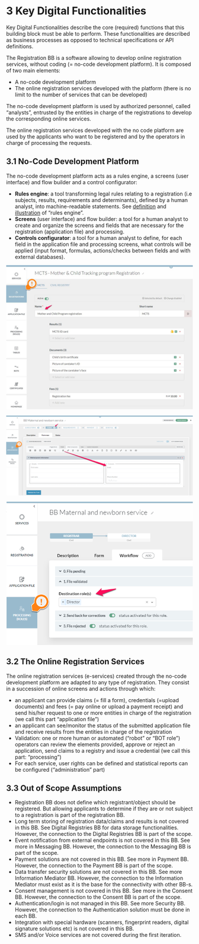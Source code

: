 # 3 Key Digital Functionalities

Key Digital Functionalities describe the core (required) functions that this building block must be able to perform. These functionalities are described as business processes as opposed to technical specifications or API definitions.

The Registration BB is a software allowing to develop online registration services, without coding (= no-code development platform). It is composed of two main elements:

* A no-code development platform
* The online registration services developed with the platform (there is no limit to the number of services that can be developed)

The no-code development platform is used by authorized personnel, called “analysts”, entrusted by the entities in charge of the registrations to develop the corresponding online services. &#x20;

The online registration services developed with the no code platform are used by the applicants who want to be registered and by the operators in charge of processing the requests.

## 3.1  No-Code Development Platform  <a href="#docs-internal-guid-f7c824af-7fff-a3d3-5a87-3efe0d1dcff9" id="docs-internal-guid-f7c824af-7fff-a3d3-5a87-3efe0d1dcff9"></a>

The no-code development platform acts as a rules engine, a screens (user interface) and flow builder and a control configurator:

* **Rules engine**: a tool transforming legal rules relating to a registration (i.e subjects, results, requirements and determinants), defined by a human analyst, into machine-readable statements.  See [definition](https://en.wikipedia.org/wiki/Business\_rules\_engine) and [illustration](https://www.digital.nsw.gov.au/digital-transformation/policy-lab/rules-code) of “rules engine”.
* **Screens** (user interface) and flow builder: a tool for a human analyst to create and organize the screens and fields that are necessary for the registration (application file) and processing.&#x20;
* **Controls configurator**: a tool for a human analyst to define, for each field in the application file and processing screens, what controls will be applied (input format, formulas, actions/checks between fields and with external databases).

![Illustration 1- Example of configuration of the rules engine (UNCTAD’s eRegistrations).](.gitbook/assets/image6.jpg)

![Illustration 2 - Example of the user interface builder (UNCTAD’s eRegistrations).](<.gitbook/assets/image3 (2).png>)

![Illustration 3 - Example of flow builder (UNCTAD’s eRegistrations).](<.gitbook/assets/image7 (1) (1).png>)

## 3.2 The Online Registration Services <a href="#docs-internal-guid-d85f59a4-7fff-1564-6ae2-86d67f36a258" id="docs-internal-guid-d85f59a4-7fff-1564-6ae2-86d67f36a258"></a>

The online registration services (e-services) created through the no-code development platform are adapted to any type of registration. They consist in a succession of online screens and actions through which:

* an applicant can provide claims (= fill a form), credentials (=upload documents) and fees (= pay online or upload a payment receipt) and send his/her request to one or more entities in charge of the registration (we call this part “application file”)
* an applicant can see/monitor the status of the submitted application file and receive results from the  entities in charge of the registration &#x20;
* Validation: one or more human or automated (“robot” or “BOT role”) operators can review the elements provided, approve or reject an application, send claims to a registry and issue a credential (we call this part: “processing”)
* For each service, user rights can be defined and statistical reports can be configured (“administration” part)

## 3.3 Out of Scope Assumptions

* Registration BB does not define which registrant/object should be registered. But allowing applicants to determine if they are or not subject to a registration is part of the registration BB.
* Long term storing of registration data/claims and results is not covered in this BB. See Digital Registries BB for data storage functionalities. However, the connection to the Digital Registries BB is part of the scope.  &#x20;
* Event notification from external endpoints is not covered in this BB. See more in Messaging BB. However, the connection to the Messaging BB is part of the scope.&#x20;
* Payment solutions are not covered in this BB. See more in Payment BB.  However, the connection to the Payment BB is part of the scope.&#x20;
* Data transfer security solutions are not covered in this BB. See more Information Mediator BB. However, the connection to the Information Mediator must exist as it is the base for the connectivity with other BB-s.&#x20;
* Consent management is not covered in this BB. See more in the Consent BB. However, the connection to the Consent BB is part of the scope. &#x20;
* Authentication/login is not managed in this BB. See more Security BB. However, the connection to the Authentication solution must be done in each BB.&#x20;
* Integration with special hardware (scanners, fingerprint readers, digital signature solutions etc) is not covered in this BB.
* SMS and/or Voice services are not covered during the first iteration.
